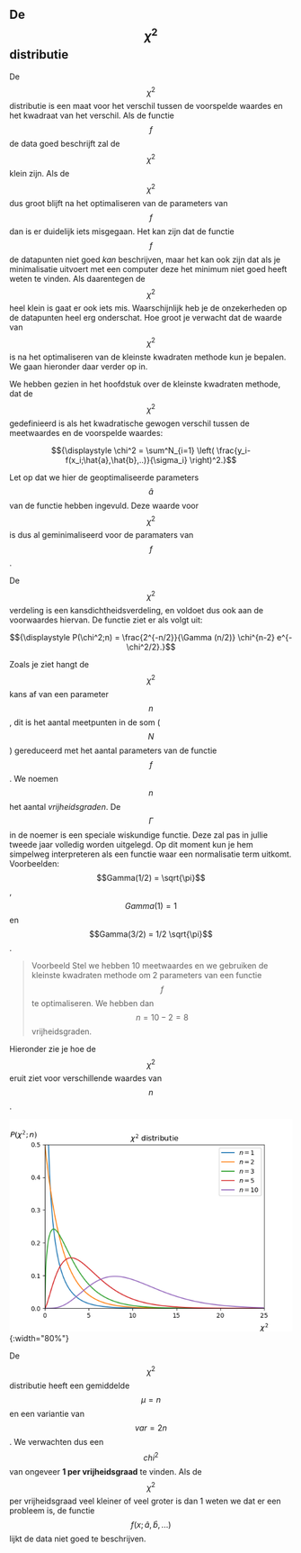 
## De $$\chi^2$$ distributie

De $$\chi^2$$ distributie is een maat voor het verschil tussen de voorspelde waardes en het kwadraat van het verschil. Als de functie $$f$$ de data goed beschrijft zal de $$\chi^2$$ klein zijn. Als de $$\chi^2$$ dus groot blijft na het optimaliseren van de parameters van $$f$$ dan is er duidelijk iets misgegaan. Het kan zijn dat de functie $$f$$ de datapunten niet goed *kan* beschrijven, maar het kan ook zijn dat als je minimalisatie uitvoert met een computer deze het minimum niet goed heeft weten te vinden. 
Als daarentegen de $$\chi^2$$ heel klein is gaat er ook iets mis. Waarschijnlijk heb je de onzekerheden op de datapunten heel erg onderschat. 
Hoe groot je verwacht dat de waarde van $$\chi^2$$ is na het optimaliseren van de kleinste kwadraten methode kun je bepalen. We gaan hieronder daar verder op in.

We hebben gezien in het hoofdstuk over de kleinste kwadraten methode, dat de $$\chi^2$$ gedefinieerd is als het kwadratische gewogen verschil tussen de meetwaardes en de voorspelde waardes: <br>

<center>$${\displaystyle  \chi^2 = \sum^N_{i=1} \left( \frac{y_i-f(x_i;\hat{a},\hat{b},..)}{\sigma_i} \right)^2.}$$ </center>

Let op dat we hier de geoptimaliseerde parameters $$\hat{a}$$ van de functie hebben ingevuld. Deze waarde voor $$\chi^2$$ is dus al geminimaliseerd voor de paramaters van $$f$$.

De $$\chi^2$$ verdeling is een kansdichtheidsverdeling, en voldoet dus ook aan de voorwaardes hiervan. De functie ziet er als volgt uit: <br>

$${\displaystyle P(\chi^2;n) = \frac{2^{-n/2}}{\Gamma (n/2)} \chi^{n-2} e^{-\chi^2/2}.}$$

Zoals je ziet hangt de $$\chi^2$$ kans af van een parameter $$n$$, dit is het aantal meetpunten in de som ($$N$$) gereduceerd met het aantal parameters van de functie $$f$$. We noemen $$n$$ het aantal *vrijheidsgraden*. De $$\Gamma$$ in de noemer is een speciale wiskundige functie. Deze zal pas in jullie tweede jaar volledig worden uitgelegd. Op dit moment kun je hem simpelweg interpreteren als een functie waar een normalisatie term uitkomt. Voorbeelden: $$Gamma(1/2) = \sqrt{\pi}$$, $$Gamma(1) = 1$$ en $$Gamma(3/2) = 1/2 \sqrt{\pi}$$.


> <span class="badge badge-warning">Voorbeeld</span> Stel we hebben 10 meetwaardes en we gebruiken de kleinste kwadraten methode om 2 parameters van een functie $$f$$ te optimaliseren. We hebben dan $$n=10-2=8$$ vrijheidsgraden.

Hieronder zie je hoe de $$\chi^2$$ eruit ziet voor verschillende waardes van $$n$$. <br>

![](ChiSquareDistributie.png){:width="80%"}<br>

De $$\chi^2$$ distributie heeft een gemiddelde $$\mu = n$$ en een variantie van $$var = 2n$$. We verwachten dus een $$chi^2$$ van ongeveer **1 per vrijheidsgraad**  te vinden. Als de $$\chi^2$$ per vrijheidsgraad veel kleiner of veel groter is dan 1 weten we dat er een probleem is, de functie $$f(x;\hat{a},\hat{b},...)$$ lijkt de data niet goed te beschrijven.


